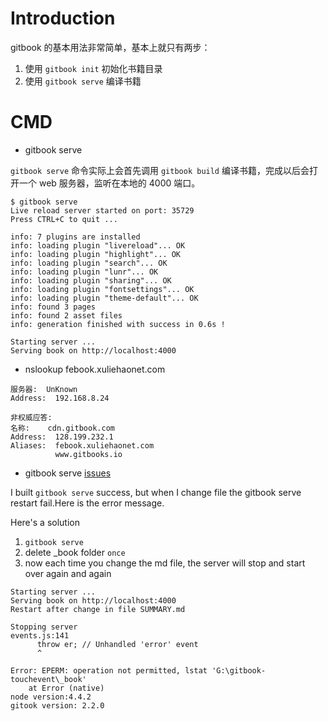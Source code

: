 # Introduction
gitbook 的基本用法非常简单，基本上就只有两步：

1. 使用 `gitbook init` 初始化书籍目录
2. 使用 `gitbook serve` 编译书籍

# CMD
* gitbook serve

`gitbook serve` 命令实际上会首先调用 `gitbook build` 编译书籍，完成以后会打开一个 web 服务器，监听在本地的 4000 端口。
```shell
$ gitbook serve
Live reload server started on port: 35729
Press CTRL+C to quit ...

info: 7 plugins are installed
info: loading plugin "livereload"... OK
info: loading plugin "highlight"... OK
info: loading plugin "search"... OK
info: loading plugin "lunr"... OK
info: loading plugin "sharing"... OK
info: loading plugin "fontsettings"... OK
info: loading plugin "theme-default"... OK
info: found 3 pages
info: found 2 asset files
info: generation finished with success in 0.6s !

Starting server ...
Serving book on http://localhost:4000
```


* nslookup febook.xuliehaonet.com

```shell
服务器:  UnKnown
Address:  192.168.8.24

非权威应答:
名称:    cdn.gitbook.com
Address:  128.199.232.1
Aliases:  febook.xuliehaonet.com
          www.gitbooks.io
```

* gitbook serve [issues](https://github.com/GitbookIO/gitbook/issues/1379#issuecomment-320579569)

I built `gitbook serve` success, but when I change file the gitbook serve restart fail.Here is the error message.

Here's a solution

1. `gitbook serve`
2. delete _book folder `once`
3. now each time you change the md file, the server will stop and start over again and again

```shell
Starting server ...
Serving book on http://localhost:4000
Restart after change in file SUMMARY.md

Stopping server
events.js:141
      throw er; // Unhandled 'error' event
      ^

Error: EPERM: operation not permitted, lstat 'G:\gitbook-touchevent\_book'
    at Error (native)
node version:4.4.2
gitook version: 2.2.0
```
